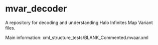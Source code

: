 # mvar_decoder
A repository for decoding and understanding Halo Infinites Map Variant files.

Main information: xml_structure_tests/BLANK_Commented.mvaar.xml
